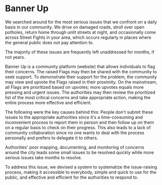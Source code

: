 # Banner Up
We searched around for the most serious issues that we confront on a daily basis in our community. We drive on damaged roads, stroll over open potholes, return home through unlit streets at night, and occasionally come across Street Fights in your area, which occurs regularly in places where the general public does not pay attention to.

The majority of these issues are frequently left unaddressed for months, if not years.

Banner Up is a community platform (website) that allows individuals to flag their concerns. The raised Flags may then be shared with the community to seek support. To demonstrate their support for the problem, the community may view and upvote the Flags raised in their proximity. On the mainstream, all Flags are prioritized based on upvotes; more upvotes equals more pressing and urgent issues. The authorities may then review the prioritized list of the most critical concerns and take appropriate action, making the entire process more effective and efficient.

The following were the key causes behind this:
People don't submit these issues to the appropriate authorities since it's a time-consuming and inconvenient process to report them in person and then follow up on them on a regular basis to check on their progress. This also leads to a lack of community collaboration since no one wants to deal with the process personally and prefers to delegate it to others.

Authorities' poor mapping, documenting, and monitoring of concerns around the city leads some small issues to be resolved quickly while more serious issues take months to resolve.

To address this issue, we devised a system to systematize the issue-raising process, making it accessible to everybody, simple and quick to use for the public, and effective and efficient for the authorities to respond to.
